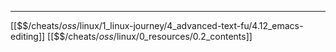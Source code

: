 


---
[[$$$/$cheats/$oss/$linux/1_linux-journey/4_advanced-text-fu/4.12_emacs-editing]]
[[$$$/$cheats/$oss/$linux/0_resources/0.2_contents]]
